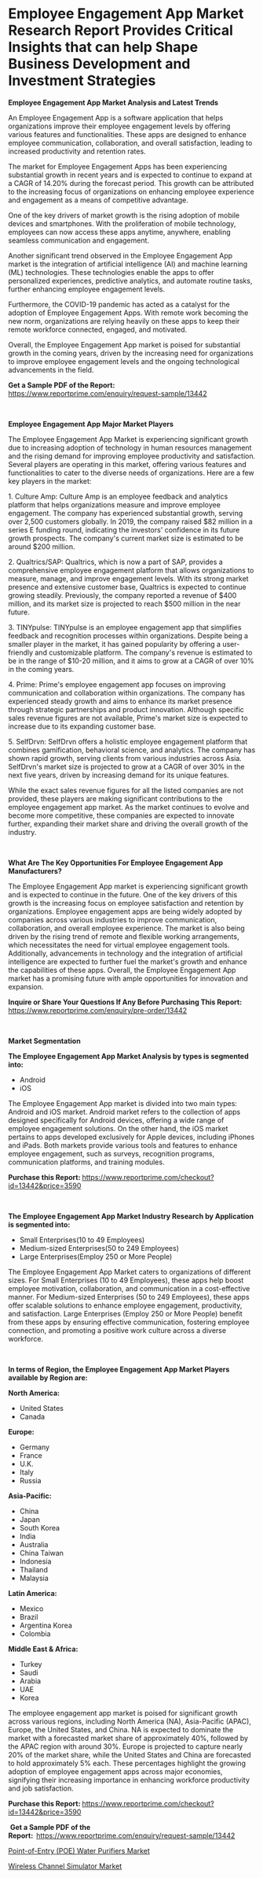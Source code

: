<p><h1>Employee Engagement App Market Research Report Provides Critical Insights that can help Shape Business Development and Investment Strategies</h1></p><p><strong>Employee Engagement App Market Analysis and Latest Trends</strong></p>
<p><p>An Employee Engagement App is a software application that helps organizations improve their employee engagement levels by offering various features and functionalities. These apps are designed to enhance employee communication, collaboration, and overall satisfaction, leading to increased productivity and retention rates.</p><p>The market for Employee Engagement Apps has been experiencing substantial growth in recent years and is expected to continue to expand at a CAGR of 14.20% during the forecast period. This growth can be attributed to the increasing focus of organizations on enhancing employee experience and engagement as a means of competitive advantage.</p><p>One of the key drivers of market growth is the rising adoption of mobile devices and smartphones. With the proliferation of mobile technology, employees can now access these apps anytime, anywhere, enabling seamless communication and engagement.</p><p>Another significant trend observed in the Employee Engagement App market is the integration of artificial intelligence (AI) and machine learning (ML) technologies. These technologies enable the apps to offer personalized experiences, predictive analytics, and automate routine tasks, further enhancing employee engagement levels.</p><p>Furthermore, the COVID-19 pandemic has acted as a catalyst for the adoption of Employee Engagement Apps. With remote work becoming the new norm, organizations are relying heavily on these apps to keep their remote workforce connected, engaged, and motivated.</p><p>Overall, the Employee Engagement App market is poised for substantial growth in the coming years, driven by the increasing need for organizations to improve employee engagement levels and the ongoing technological advancements in the field.</p></p>
<p><strong>Get a Sample PDF of the Report:&nbsp;</strong> <a href="https://www.reportprime.com/enquiry/request-sample/13442">https://www.reportprime.com/enquiry/request-sample/13442</a></p>
<p>&nbsp;</p>
<p><strong>Employee Engagement App Major Market Players</strong></p>
<p><p>The Employee Engagement App Market is experiencing significant growth due to increasing adoption of technology in human resources management and the rising demand for improving employee productivity and satisfaction. Several players are operating in this market, offering various features and functionalities to cater to the diverse needs of organizations. Here are a few key players in the market:</p><p>1. Culture Amp: Culture Amp is an employee feedback and analytics platform that helps organizations measure and improve employee engagement. The company has experienced substantial growth, serving over 2,500 customers globally. In 2019, the company raised $82 million in a series E funding round, indicating the investors' confidence in its future growth prospects. The company's current market size is estimated to be around $200 million.</p><p>2. Qualtrics/SAP: Qualtrics, which is now a part of SAP, provides a comprehensive employee engagement platform that allows organizations to measure, manage, and improve engagement levels. With its strong market presence and extensive customer base, Qualtrics is expected to continue growing steadily. Previously, the company reported a revenue of $400 million, and its market size is projected to reach $500 million in the near future.</p><p>3. TINYpulse: TINYpulse is an employee engagement app that simplifies feedback and recognition processes within organizations. Despite being a smaller player in the market, it has gained popularity by offering a user-friendly and customizable platform. The company's revenue is estimated to be in the range of $10-20 million, and it aims to grow at a CAGR of over 10% in the coming years.</p><p>4. Prime: Prime's employee engagement app focuses on improving communication and collaboration within organizations. The company has experienced steady growth and aims to enhance its market presence through strategic partnerships and product innovation. Although specific sales revenue figures are not available, Prime's market size is expected to increase due to its expanding customer base.</p><p>5. SelfDrvn: SelfDrvn offers a holistic employee engagement platform that combines gamification, behavioral science, and analytics. The company has shown rapid growth, serving clients from various industries across Asia. SelfDrvn's market size is projected to grow at a CAGR of over 30% in the next five years, driven by increasing demand for its unique features.</p><p>While the exact sales revenue figures for all the listed companies are not provided, these players are making significant contributions to the employee engagement app market. As the market continues to evolve and become more competitive, these companies are expected to innovate further, expanding their market share and driving the overall growth of the industry.</p></p>
<p>&nbsp;</p>
<p><strong>What Are The Key Opportunities For Employee Engagement App Manufacturers?</strong></p>
<p><p>The Employee Engagement App market is experiencing significant growth and is expected to continue in the future. One of the key drivers of this growth is the increasing focus on employee satisfaction and retention by organizations. Employee engagement apps are being widely adopted by companies across various industries to improve communication, collaboration, and overall employee experience. The market is also being driven by the rising trend of remote and flexible working arrangements, which necessitates the need for virtual employee engagement tools. Additionally, advancements in technology and the integration of artificial intelligence are expected to further fuel the market's growth and enhance the capabilities of these apps. Overall, the Employee Engagement App market has a promising future with ample opportunities for innovation and expansion.</p></p>
<p><strong>Inquire or Share Your Questions If Any Before Purchasing This Report:</strong> <a href="https://www.reportprime.com/enquiry/pre-order/13442">https://www.reportprime.com/enquiry/pre-order/13442</a></p>
<p>&nbsp;</p>
<p><strong>Market Segmentation</strong></p>
<p><strong>The Employee Engagement App Market Analysis by types is segmented into:</strong></p>
<p><ul><li>Android</li><li>iOS</li></ul></p>
<p><p>The Employee Engagement App market is divided into two main types: Android and iOS market. Android market refers to the collection of apps designed specifically for Android devices, offering a wide range of employee engagement solutions. On the other hand, the iOS market pertains to apps developed exclusively for Apple devices, including iPhones and iPads. Both markets provide various tools and features to enhance employee engagement, such as surveys, recognition programs, communication platforms, and training modules.</p></p>
<p><strong>Purchase this Report:&nbsp;</strong><a href="https://www.reportprime.com/checkout?id=13442&price=3590">https://www.reportprime.com/checkout?id=13442&price=3590</a></p>
<p>&nbsp;</p>
<p><strong>The Employee Engagement App Market Industry Research by Application is segmented into:</strong></p>
<p><ul><li>Small Enterprises(10 to 49 Employees)</li><li>Medium-sized Enterprises(50 to 249 Employees)</li><li>Large Enterprises(Employ 250 or More People)</li></ul></p>
<p><p>The Employee Engagement App Market caters to organizations of different sizes. For Small Enterprises (10 to 49 Employees), these apps help boost employee motivation, collaboration, and communication in a cost-effective manner. For Medium-sized Enterprises (50 to 249 Employees), these apps offer scalable solutions to enhance employee engagement, productivity, and satisfaction. Large Enterprises (Employ 250 or More People) benefit from these apps by ensuring effective communication, fostering employee connection, and promoting a positive work culture across a diverse workforce.</p></p>
<p>&nbsp;</p>
<p><strong>In terms of Region, the Employee Engagement App Market Players available by Region are:</strong></p>
<p>
    <p> <strong> North America: </strong>
        <ul>
            <li>United States</li>
            <li>Canada</li>
        </ul>
        </p> 
    <p> <strong> Europe: </strong>
        <ul>
            <li>Germany</li>
            <li>France</li>
            <li>U.K.</li>
            <li>Italy</li>
            <li>Russia</li>
        </ul>
        </p> 
    <p> <strong> Asia-Pacific: </strong>
        <ul>
            <li>China</li>
            <li>Japan</li>
            <li>South Korea</li>
            <li>India</li>
            <li>Australia</li>
            <li>China Taiwan</li>
            <li>Indonesia</li>
            <li>Thailand</li>
            <li>Malaysia</li>
        </ul>
        </p> 
    <p> <strong> Latin America: </strong>
        <ul>
            <li>Mexico</li>
            <li>Brazil</li>
            <li>Argentina Korea</li>
            <li>Colombia</li>
        </ul>
        </p> 
    <p> <strong> Middle East & Africa: </strong>
        <ul>
            <li>Turkey</li>
            <li>Saudi</li>
            <li>Arabia</li>
            <li>UAE</li>
            <li>Korea</li>
        </ul>
    </p>
    </p>
<p><p>The employee engagement app market is poised for significant growth across various regions, including North America (NA), Asia-Pacific (APAC), Europe, the United States, and China. NA is expected to dominate the market with a forecasted market share of approximately 40%, followed by the APAC region with around 30%. Europe is projected to capture nearly 20% of the market share, while the United States and China are forecasted to hold approximately 5% each. These percentages highlight the growing adoption of employee engagement apps across major economies, signifying their increasing importance in enhancing workforce productivity and job satisfaction.</p></p>
<p><strong>Purchase this Report: </strong><a href="https://www.reportprime.com/checkout?id=13442&price=3590">https://www.reportprime.com/checkout?id=13442&price=3590</a></p>
<p>&nbsp;<strong>Get a Sample PDF of the Report:&nbsp;&nbsp;</strong><a href="https://www.reportprime.com/enquiry/request-sample/13442">https://www.reportprime.com/enquiry/request-sample/13442</a></p>
<p><strong></strong></p>
<p><p><a href="https://medium.com/@soledadroob625/point-of-entry-poe-water-purifiers-market-outlook-industry-overview-and-forecast-2023-to-2030-9834c889790f">Point-of-Entry (POE) Water Purifiers Market</a></p><p><a href="https://medium.com/@elzaziemann1943/wireless-channel-simulator-market-research-report-its-history-and-forecast-2023-to-2030-dc384f50b9da">Wireless Channel Simulator Market</a></p></p>